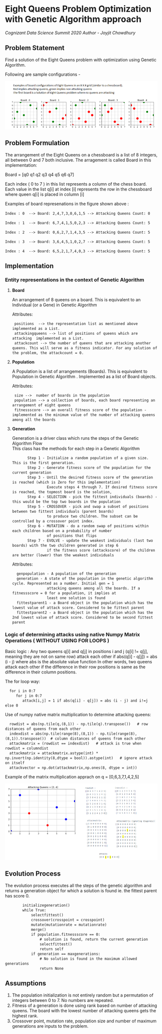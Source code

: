 # Eight Queens Problem Optimization with Genetic Algorithm approach

*Cognizant Data Science Summit 2020*
*Author - Joyjit Chowdhury* 


## Problem Statement
Find a solution of the Eight Queens problem with optimization using Genetic Algorithm.

Following are sample configurations - 

![Alt Text](/boards_examples.png)

## Problem Formulation
The arrangement of the Eight Queens on a chessboard is a list of 8 integers, all between 0 and 7 both inclusive.
The arragement is called Board in this implementation:

Board = [q0 q1 q2 q3 q4 q5 q6 q7] 

Each index ( 0 to 7 ) in this list represents a column of the chess board.
Each value in the list q[i]  at index [i]  represents the row in the chessboard where queen q[i] is placed in column [i]

Examples of board represenations in the figure shown above : 
   
   `Index : 0  --> Board: 2,4,7,3,0,6,1,5 --> Attacking Queens Count: 0`
   
   `Index : 1  --> Board: 6,7,4,1,5,0,2,3 --> Attacking Queens Count: 5`
   
   `Index : 2  --> Board: 0,6,2,7,1,4,3,5 --> Attacking Queens Count: 5`
   
   `Index : 3  --> Board: 3,6,4,5,1,0,2,7 --> Attacking Queens Count: 5`
   
   `Index : 4  --> Board: 6,5,2,1,7,4,0,3 --> Attacking Queens Count: 5`

## Implementation

### Entity representations in the context of Genetic Algorithm

1. **Board**

   An arrangement of 8 queens on a board. This is equivalent to an Individual (or a Gene) in Genetic Algorithm 
    
   Attributes: 
   
        positions  --> the representation list as mentioned above implemented as a List.        
        attackingqueens --> list of positions of queens which are attacking  implemented as a List.        
        attackcount --> the number of queens that are attacking another queens. This will serve as a fitness indicator. For any solution of the problem, the attackcount = 0.

2. **Population**
    
   A Population is a list of arrangements (Boards).  This is equivalent to Population in Genetic Algorithm . Implemented as a list of Board objects.

   Attributes: 
   
        size -->  number of boards in the population
        population --> a collection of boards, each board representing an arrangement of eight queens
        fitnessscore --> an overall fitness score of the population - implemented as the minimum value of the number of attacking queens among all the boards


3. **Generation**

   Generation is a driver class which runs the steps of the Genetic Algorithm Flow    
   This class has the methods for each step in a Genetic Algorithm
              
              Step 1 - Initialize a random population of a given size. This is the first generation. 
              Step 2 - Generate fitness score of the population for the current generation
              Step 3 - Until the desired fitness score of the generation is reached (which is Zero for this implementation)
                       Execute steps 4 through 7. If desired fitness score is reached, the topmost board is the solution,
              Step 4 - SELECTION - pick the fittest individuals (boards) - this would be the top two boards in the population
              Step 5 - CROSSOVER - pick and swap a subset of positions between two fittest individuals (parent boards) 
                       to produce two children. The subset can be controlled by a crossover point index. 
              Step 6 - MUTATION - do a random swap of positions within each children based on a probability of number
                       of positions that flips
              Step 7 - EVOLVE - update the weakest individuals (last two boards) with the two children generated in step 6
                       if the fitness score (attackscore) of the children are better (lower) than the weakest individuals
              
   Attributes:  
      
         genpopulation - A population of the generation
         generation - A state of the population in the genetic algorithm cycle. Represented as a number. Initial gen = 1
                       attacking queens among all the boards. If a fitnessscore = 0 for a population, it implies at 
                       least one solution is found
         fittestparent1 - a Board object in the population which has the lowest value of attack score. Considered to be fittest parent
         fittestparent2 - a Board object in the population which has the 2nd lowest value of attack score. Considered to be second fittest parent
        

### Logic of determining attacks using native Numpy Matrix Operations ( WITHOUT USING FOR LOOPS )

   Basic logic :  Any two queens q[i] and q[j] in positions i and j  (q[i] != q[j], meaning they are not on same row) attack each other if 
                       abs(q[i] - q[j]) = abs (i - j)   where abs is the absolute value function
                  In other words, two queens attack each other if the difference in their row positions is same as the difference in their column positions.
    
   The for loop way:
   
      for i in 0:7
         for j in 0:7
            attack[i,j] = 1 if abs(q[i] - q[j]) = abs (i - j) and i!=j else 0
            
    
   Use of numpy native matrix multiplication to determine attacking queens:
   
      rowdist = abs(np.tile(q,(8,1)) - np.tile(q).transpose())   # row distances of queens from each other
      indexdist = abs(np.tile(range(8),(8,1)) - np.tile(range(8),(8,1)).transpose())  # column distances of queens from each other
      attackmatrix = (rowdist == indexdist)   # attack is true when rowdist = columndist
      attackmatrix = attackmatrix.astype(int) * np.invert(np.identity(8,dtype = bool)).astype(int)   # ignore attack on itself 
      attackvector = np.dot(attackmatrix,np.ones(8, dtype = int))
      
  Example of the matrix multiplication apprach on q = [0,6,3,7,1,4,2,5]
  
  ![Alt Text](/attack_logic.png)
      
      
## Evolution Process

   The evolution process executes all the steps of the genetic algorithm and returns a generation object for which a solution is found ie. the fittest parent has score 0.
   
            initializegeneration()
            while True:                
                selectfittest()
                crossover(crosspoint = crosspoint)
                mutate(mutationrate = mutationrate)
                merge()
                if population.fitnessscore == 0:  
                    # solution is found, return the current generation
                    selectfittest()
                    return self               
                if generation == maxgenerations:
                    # No solution is found in the maximum allowed generations
                    return None   
                    
                    
## Assumptions

1. The population initialization is not entirely random but a permutation of integers between 0 to 7. No numbers are repeated.
2. Fitness of a generation is done using rank based on number of attacking queens. The board with the lowest number of attacking queens gets the highest rank.
3. Crossover point, mutation rate, population size and number of maximum generations are inputs to the problem. 
